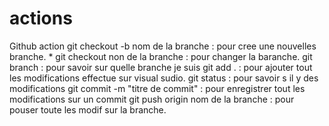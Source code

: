 # actions
Github action
git checkout -b nom de la branche : pour cree une nouvelles branche. *
git checkout non de la branche :  pour changer la baranche. 
git branch : pour savoir sur quelle branche je suis 
git add . : pour ajouter tout les modifications effectue sur visual sudio.
git status : pour savoir s il y des modifications
git commit -m "titre de commit" : pour enregistrer tout les modifications sur un commit 
git push origin nom de la branche : pour pouser toute les modif sur la branche. 
 
